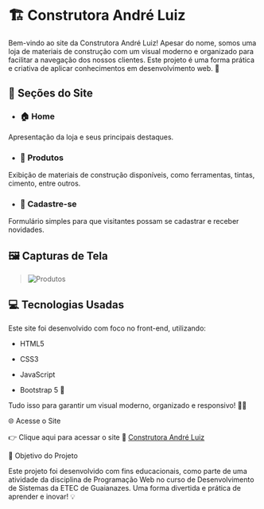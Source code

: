 # 🏗 Construtora André Luiz

Bem-vindo ao site da Construtora André Luiz!
Apesar do nome, somos uma loja de materiais de construção com um visual moderno e organizado para facilitar a navegação dos nossos clientes. Este projeto é uma forma prática e criativa de aplicar conhecimentos em desenvolvimento web. 🚀

## 📄 Seções do Site

- ### 🏠 Home
Apresentação da loja e seus principais destaques.

- ### 🛒 Produtos
Exibição de materiais de construção disponíveis, como ferramentas, tintas, cimento, entre outros.

- ### 📝 Cadastre-se
Formulário simples para que visitantes possam se cadastrar e receber novidades.


## 🖼️ Capturas de Tela

> ![Produtos](https://github.com/user-attachments/assets/78e83519-d2a3-4fd5-96bd-841ef01c3edf)


## 💻 Tecnologias Usadas

Este site foi desenvolvido com foco no front-end, utilizando:

- HTML5

- CSS3

- JavaScript

- Bootstrap 5 🎨


Tudo isso para garantir um visual moderno, organizado e responsivo! 📱💡

🌐 Acesse o Site

👉 Clique aqui para acessar o site
🔗 [Construtora André Luiz](https://henriluiz.github.io/construtora_andre_luiz/)

🎯 Objetivo do Projeto

Este projeto foi desenvolvido com fins educacionais, como parte de uma atividade da disciplina de Programação Web no curso de Desenvolvimento de Sistemas da ETEC de Guaianazes.
Uma forma divertida e prática de aprender e inovar! 💡

